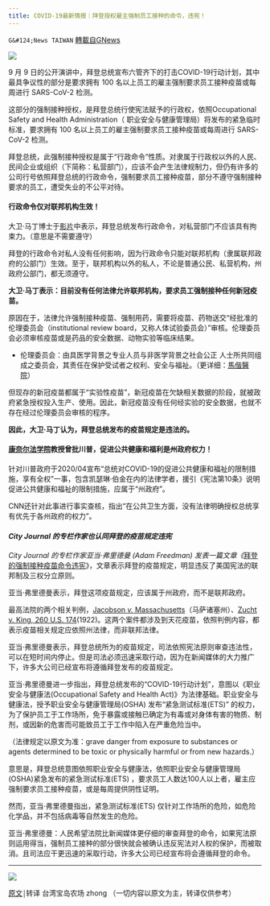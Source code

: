 ```yaml
---
title: COVID-19最新情报｜拜登授权雇主强制员工接种的命令，违宪！
---
```

`G&#124;News TAIWAN` [轉載自GNews](https://gnews.org/zh-hans/1603900/)

![](https://assets.gnews.org/wp-content/uploads/2021/10/102.jpg)

9 月 9 日的公开演讲中，拜登总统宣布六管齐下的打击COVID-19行动计划，其中最具争议性的部分是要求拥有 100 名以上员工的雇主强制要求员工接种疫苗或每周进行 SARS-CoV-2 检测。

这部分的强制接种授权，是拜登总统行使宪法赋予的行政权，依照Occupational Safety and Health Administration（ 职业安全与健康管理局）将发布的紧急临时标准，要求拥有 100 名以上员工的雇主强制要求员工接种疫苗或每周进行 SARS-CoV-2 检测。

拜登总统，此强制接种授权是属于“行政命令”性质。对隶属于行政权以外的人民、民间企业或组织（下简称：私营部门），应该不会产生法律规制力，但仍有许多的公司行号依照拜登总统的行政命令，强制要求员工接种疫苗，部分不遵守强制接种要求的员工，遭受失业的不公平对待。

#### 行政命令仅对联邦机构生效！

大卫·马丁博士于[影片](https://www.brighteon.com/3d2299e3-b420-446f-a8d1-7f3e10b80df0)中表示，拜登总统发布行政命令，对私营部门不应该具有拘束力。（意思是不需要遵守）

拜登的行政命令对私人没有任何影响，因为行政命令只能对联邦机构（隶属联邦政府的公部门）生效。至于，联邦机构以外的私人，不论是普通公民、私营机构，州政府公部门，都无须遵守。

**大卫·马丁表示：目前没有任何法律允许联邦机构，要求员工强制接种任何新冠疫苗。**

原因在于，法律允许强制接种疫苗、强制用药，需要将疫苗、药物送交“经批准的伦理委员会（institutional review board，又称人体试验委员会）”审核。伦理委员会必须审核疫苗或是药品的安全数据、动物实验等临床结果。

- 伦理委员会：由具医学背景之专业人员与非医学背景之社会公正 人士所共同组成之委员会，其责任在保护受试者之权利、安全与福祉。（更详细：[馬偕醫院](https://www.mmh.org.tw/taitam/irb/Description/MMH人體試驗委員會方針及作業手冊-2010-05.pdf)）


但现存的新冠疫苗都属于“实验性疫苗”，新冠疫苗在欠缺相关数据的阶段，就被政府紧急授权投入生产、使用。因此，新冠疫苗没有任何经实验的安全数据，也就不存在经过伦理委员会审核的程序。

**因此，大卫·马丁认为，拜登总统发布的疫苗规定是违法的。**

#### [康奈尔法学院](https://www.lawschool.cornell.edu/)教授曾批川普，促进公共健康和福利是州政府权力！

针对川普政府于2020/04宣布“总统对COVID-19的促进公共健康和福祉的限制措施，享有全权”一事，包含凯瑟琳·伯金在内的法律学者，援引《宪法第10条》说明促进公共健康和福祉的限制措施，应属于“州政府”。

CNN还针对此事进行事实查核，指出“在公共卫生方面，没有法律明确授权总统享有优先于各州政府的权力”。

#### *City Journal 的专栏作家也认同拜登的疫苗规定违宪*

*City Journal 的专栏作家亚当·弗里德曼 (Adam Freedman) 发表一篇文章《*[拜登的强制接种疫苗命令违宪](https://www.city-journal.org/biden-vaccine-mandate-unconstitutional)》，文章表示拜登的疫苗规定，明显违反了美国宪法的联邦制及三权分立原则。

亚当·弗里德曼表示，拜登这项疫苗规定，应该属于州政府，而不是联邦政府。

最高法院的两个相关判例，[Jacobson *v.* Massachusetts](https://www.oyez.org/cases/1900-1940/197us11)（马萨诸塞州）、[Zucht v. King, 260 U.S. 174](https://supreme.justia.com/cases/federal/us/260/174/)(1922)。这两个案件都涉及到天花疫苗，依照判例内容，都表示疫苗相关规定应依照州法律，而非联邦法律。

亚当·弗里德曼表示，拜登总统所为的疫苗规定，司法依照宪法原则审查违法性，可以在短时间内停止。但是司法必须迅速采取行动，因为在新闻媒体的大力推广下，许多大公司已经宣布将遵循拜登发布的疫苗规定。

亚当·弗里德曼进一步指出，拜登总统发布的“COVID-19行动计划”，意图以《职业安全与健康法(Occupational Safety and Health Act)》为法律基础。职业安全与健康法，授予职业安全与健康管理局(OSHA) 发布“紧急测试标准(ETS)” 的权力，为了保护员工于工作场所，免于暴露或接触已确定为有毒或对身体有害的物质、制剂，或因新的危害而可能致员工于工作中陷入在严重危险当中。

（法律规定以原文为准：grave danger from exposure to substances or agents determined to be toxic or physically harmful or from new hazards.）

意思是，拜登总统意图依照职业安全与健康法，依照职业安全与健康管理局(OSHA)紧急发布的紧急测试标准(ETS) ，要求员工人数达100人以上者，雇主应强制要求员工接种疫苗，或是每周提供阴性证明。

然而，亚当·弗里德曼指出，紧急测试标准(ETS) 仅针对工作场所的危险，如危险化学品，并不包括病毒等自然发生的危险。

亚当·弗里德曼：人民希望法院比新闻媒体更仔细的审查拜登的命令，如果宪法原则运用得当，强制员工接种的部分很快就会被确认违反宪法对人权的保护，而被取消。且司法应干更迅速的采取行动，许多大公司已经宣布将会遵循拜登的命令。

* * *

![](https://assets.gnews.org/wp-content/uploads/2021/10/2222_0.jpg)

[原文](https://www.naturalnews.com/2021-10-16-david-martin-biden-vaccine-mandates-mean-nothing.html)￨转译 台湾宝岛农场 zhong 
（一切内容以原文为主，转译仅供参考）
